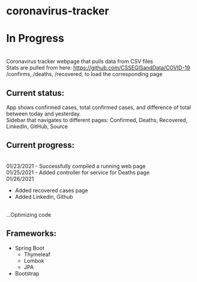 # coronavirus-tracker
 
# In Progress
<br> Coronavirus tracker webpage that pulls data from CSV files 
<br> Stats are pulled from here: https://github.com/CSSEGISandData/COVID-19
<br> /confirms, /deaths, /recovered, to load the corresponding page

## Current status:
App shows confirmed cases, total confirmed cases, and difference of total between today and yesterday.
<br> Sidebar that navigates to different pages: Confirmed, Deaths, Recovered, LinkedIn, GitHub, Source
## Current progress:
<br> 01/23/2021 - Successfully compiled a running web page
<br> 01/25/2021 - Added controller for service for Deaths page
<br> 01/26/2021 
- Added recovered cases page
- Added Linkedin, Github

<br> ...Optimizing code

## Frameworks:
* Spring Boot
  * Thymeleaf
  * Lombok
  * JPA
* Bootstrap
